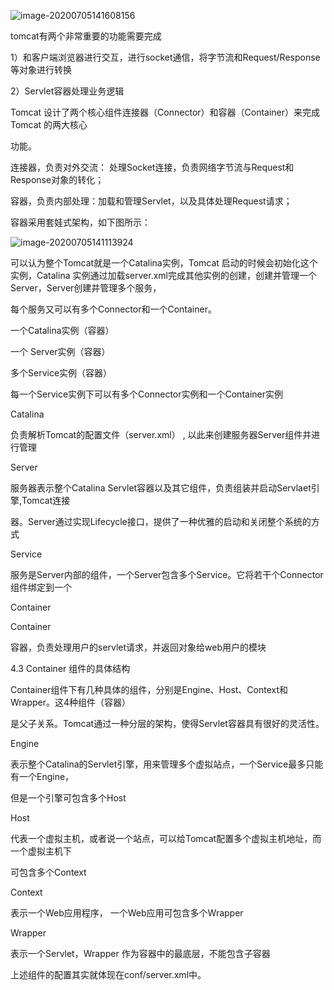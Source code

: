 ![image-20200705141608156](C:\Users\liquanlin\AppData\Roaming\Typora\typora-user-images\image-20200705141608156.png)

tomcat有两个⾮常重要的功能需要完成

1）和客户端浏览器进⾏交互，进⾏socket通信，将字节流和Request/Response等对象进⾏转换

2）Servlet容器处理业务逻辑

Tomcat 设计了两个核⼼组件连接器（Connector）和容器（Container）来完成 Tomcat 的两⼤核⼼

功能。

连接器，负责对外交流： 处理Socket连接，负责⽹络字节流与Request和Response对象的转化；

容器，负责内部处理：加载和管理Servlet，以及具体处理Request请求；



容器采用套娃式架构，如下图所示：

![image-20200705141113924](C:\Users\liquanlin\AppData\Roaming\Typora\typora-user-images\image-20200705141113924.png)

可以认为整个Tomcat就是⼀个Catalina实例，Tomcat 启动的时候会初始化这个实例，Catalina 实例通过加载server.xml完成其他实例的创建，创建并管理⼀个Server，Server创建并管理多个服务，

每个服务⼜可以有多个Connector和⼀个Container。

⼀个Catalina实例（容器）

⼀个 Server实例（容器）

多个Service实例（容器）

每⼀个Service实例下可以有多个Connector实例和⼀个Container实例



Catalina

负责解析Tomcat的配置⽂件（server.xml） , 以此来创建服务器Server组件并进⾏管理

Server

服务器表示整个Catalina Servlet容器以及其它组件，负责组装并启动Servlaet引擎,Tomcat连接

器。Server通过实现Lifecycle接⼝，提供了⼀种优雅的启动和关闭整个系统的⽅式

Service

服务是Server内部的组件，⼀个Server包含多个Service。它将若⼲个Connector组件绑定到⼀个

Container

Container

容器，负责处理⽤户的servlet请求，并返回对象给web⽤户的模块

4.3 Container 组件的具体结构



Container组件下有⼏种具体的组件，分别是Engine、Host、Context和Wrapper。这4种组件（容器）

是⽗⼦关系。Tomcat通过⼀种分层的架构，使得Servlet容器具有很好的灵活性。

Engine

表示整个Catalina的Servlet引擎，⽤来管理多个虚拟站点，⼀个Service最多只能有⼀个Engine，

但是⼀个引擎可包含多个Host

Host

代表⼀个虚拟主机，或者说⼀个站点，可以给Tomcat配置多个虚拟主机地址，⽽⼀个虚拟主机下

可包含多个Context

Context

表示⼀个Web应⽤程序， ⼀个Web应⽤可包含多个Wrapper

Wrapper

表示⼀个Servlet，Wrapper 作为容器中的最底层，不能包含⼦容器

上述组件的配置其实就体现在conf/server.xml中。